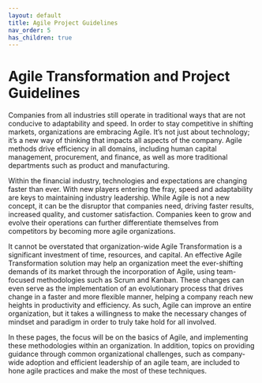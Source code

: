 ```yaml
---
layout: default
title: Agile Project Guidelines
nav_order: 5
has_children: true
---
```


# Agile Transformation and Project Guidelines

Companies from all industries still operate in traditional ways that are not conducive to adaptability and speed. In order to stay competitive in shifting markets, organizations are embracing Agile. It’s not just about technology; it’s a new way of thinking that impacts all aspects of the company. Agile methods drive efficiency in all domains, including human capital management, procurement, and finance, as well as more traditional departments such as product and manufacturing.

Within the financial industry, technologies and expectations are changing faster than ever. With new players entering the fray, speed and adaptability are keys to maintaining industry leadership. While Agile is not a new concept, it can be the disruptor that companies need, driving faster results, increased quality, and customer satisfaction. Companies keen to grow and evolve their operations can further differentiate themselves from competitors by becoming more agile organizations.

It cannot be overstated that organization-wide Agile Transformation is a significant investment of time, resources, and capital. An effective Agile Transformation solution may help an organization meet the ever-shifting demands of its market through the incorporation of Agile, using team-focused methodologies such as Scrum and Kanban. These changes can even serve as the implementation of an evolutionary process that drives change in a faster and more flexible manner, helping a company reach new heights in productivity and efficiency. As such, Agile can improve an entire organization, but it takes a willingness to make the necessary changes of mindset and paradigm in order to truly take hold for all involved. 

In these pages, the focus will be on the basics of Agile, and implementing these methodologies within an organization. In addition, topics on providing guidance through common organizational challenges, such as company-wide adoption and efficient leadership of an agile team, are included to hone agile practices and make the most of these techniques.
